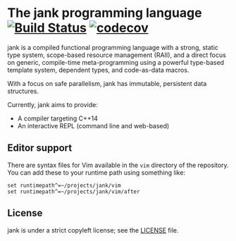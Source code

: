 # The jank programming language [![Build Status](https://travis-ci.org/jeaye/jank.svg?branch=master)](https://travis-ci.org/jeaye/jank) [![codecov](https://codecov.io/gh/jeaye/jank/branch/master/graph/badge.svg)](https://codecov.io/gh/jeaye/jank)

jank is a compiled functional programming language with a strong, static type system, scope-based resource management (RAII), and a direct focus on generic, compile-time meta-programming using a powerful type-based template system, dependent types, and code-as-data macros.

With a focus on safe parallelism, jank has immutable, persistent data
structures.

Currently, jank aims to provide:

* A compiler targeting C++14
* An interactive REPL (command line and web-based)

## Editor support
There are syntax files for Vim available in the `vim` directory of the repository. You can add these to your runtime path using something like:

```viml
set runtimepath^=~/projects/jank/vim
set runtimepath^=~/projects/jank/vim/after
```

## License
jank is under a strict copyleft license; see the
[LICENSE](https://github.com/jeaye/jank/blob/master/LICENSE) file.
